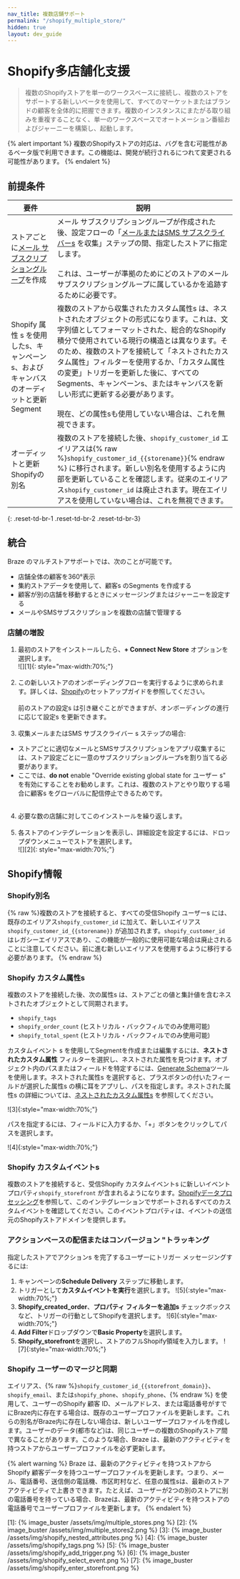 ```yaml
---
nav_title: 複数店舗サポート
permalink: "/shopify_multiple_store/"
hidden: true
layout: dev_guide
---
```


# Shopify多店舗化支援

> 複数のShopifyストアを単一のワークスペースに接続し、複数のストアをサポートする新しいベータを使用して、すべてのマーケットまたはブランドの顧客を全体的に把握できます。複数のインスタンスにまたがる取り組みを重複することなく、単一のワークスペースでオートメーション番組およびジャーニーを構築し、起動します。 

{% alert important %}
複数のShopifyストアの対応は、バグを含む可能性があるベータ版で利用できます。この機能は、開発が続行されるにつれて変更される可能性があります。
{% endalert %}

## 前提条件

| 要件 | 説明 |
| ----------- | ----------- |
| ストアごとに[メール サブスクリプショングループ]({{site.baseurl}}/user_guide/message_building_by_channel/email/managing_user_subscriptions#create-a-group)を作成 | メール サブスクリプショングループが作成された後、設定フローの「[メールまたはSMS サブスクライバーs]({{site.baseurl}}/partners/message_orchestration/channel_extensions/ecommerce/shopify/setting_up_shopify/#step-5-collect-email-or-sms-subscribers) を収集」ステップの間、指定したストアに指定します。<br><br>これは、ユーザーが準拠のためにどのストアのメールサブスクリプショングループに属しているかを追跡するために必要です。 |
| Shopify 属性 s を使用したs、キャンペーン s、およびキャンバスのオーディットと更新 Segment | 複数のストアから収集されたカスタム属性s は、ネストされたオブジェクトの形式になります。これは、文字列値としてフォーマットされた、総合的なShopify積分で使用されている現行の構造とは異なります。そのため、複数のストアを接続して「ネストされたカスタム属性」フィルターを使用するか、「カスタム属性の変更」トリガーを更新した後に、すべてのSegments、キャンペーンs、またはキャンバスを新しい形式に更新する必要があります。<br><br>現在、どの属性sも使用していない場合は、これを無視できます。 |
| オーディットと更新 Shopifyの別名 | 複数のストアを接続した後、`shopify_customer_id` エイリアスは{% raw %}`shopify_customer_id_{{storename}}`{% endraw %} に移行されます。新しい別名を使用するように内部を更新していることを確認します。従来のエイリアス`shopify_customer_id` は廃止されます。現在エイリアスを使用していない場合は、これを無視できます。 |
{: .reset-td-br-1 .reset-td-br-2 .reset-td-br-3}

## 統合
Braze のマルチストアサポートでは、次のことが可能です。
- 店舗全体の顧客を360°表示
- 集約ストアデータを使用して、顧客s のSegments を作成する 
- 顧客が別の店舗を移動するときにメッセージングまたはジャーニーを設定する
- メールやSMSサブスクリプションを複数の店舗で管理する

### 店舗の増設
1. 最初のストアをインストールしたら、**\+ Connect New Store** オプションを選択します。<br>![][1]{: style="max-width:70%;"}<br><br>
2. この新しいストアのオンボーディングフローを実行するように求められます。詳しくは、[Shopify]({{site.baseurl}}/partners/message_orchestration/channel_extensions/ecommerce/shopify/setting_up_shopify/)のセットアップガイドを参照してください。<br><br>前のストアの設定s は引き継ぐことができますが、オンボーディングの進行に応じて設定s を更新できます。<br><br>
3. 収集メールまたはSMS サブスクライバー s ステップの場合:
- ストアごとに適切なメールとSMSサブスクリプションをアプリ収集するには、ストア設定ごとに一意のサブスクリプショングループsを割り当てる必要があります。 
- ここでは、**do not** enable "Override existing global state for ユーザー s" を有効にすることをお勧めします。これは、複数のストアとやり取りする場合に顧客s をグローバルに配信停止できるためです。<br><br>
4. 必要な数の店舗に対してこのインストールを繰り返します。<br><br>
5. 各ストアのインテグレーションを表示し、詳細設定を設定するには、ドロップダウンメニューでストアを選択します。<br>![][2]{: style="max-width:70%;"}

## Shopify情報

### Shopify別名

{% raw %}複数のストアを接続すると、すべての受信Shopify ユーザーs には、既存のエイリアス`shopify_customer_id` に加えて、新しいエイリアス`shopify_customer_id_{{storename}}` が追加されます。`shopify_customer_id` はレガシーエイリアスであり、この機能が一般的に使用可能な場合は廃止されることに注意してください。前に進む新しいエイリアスを使用するように移行する必要があります。 {% endraw %}

### Shopify カスタム属性s

複数のストアを接続した後、次の属性s は、ストアごとの値と集計値を含むネストされたオブジェクトとして同期されます。
- `shopify_tags`
- `shopify_order_count` (ヒストリカル・バックフィルでのみ使用可能)
- `shopify_total_spent` (ヒストリカル・バックフィルでのみ使用可能)

カスタムイベント s を使用してSegmentを作成または編集するには、**ネストされたカスタム属性** フィルターを選択し、ネストされた属性を見つけます。オブジェクト内のパスまたはフィールドを特定するには、[Generate Schema]({{site.baseurl}}/user_guide/data_and_analytics/custom_data/custom_attributes/nested_custom_attribute_support#generate-schema)ツールを使用します。ネストされた属性s を選択すると、プラスボタンの付いたフィールドが選択した属性s の横に耳をアプリし、パスを指定します。ネストされた属性s の詳細については、[ネストされたカスタム属性s]({{site.baseurl}}/user_guide/data_and_analytics/custom_data/custom_attributes/nested_custom_attribute_support/) を参照してください。

![3]{:style="max-width:70%;"}

パスを指定するには、フィールドに入力するか、「+」ボタンをクリックしてパスを選択します。

![4]{:style="max-width:70%;"}

### Shopify カスタムイベントs

複数のストアを接続すると、受信Shopify カスタムイベントs に新しいイベントプロパティ`shopify_storefront` が含まれるようになります。[Shopifyデータプロセッシング]({{site.baseurl}}/partners/message_orchestration/channel_extensions/ecommerce/shopify/shopify_data_processing#supported-shopify-events)を参照して、このインテグレーションでサポートされるすべてのカスタムイベントを確認してください。このイベントプロパティは、イベントの送信元のShopifyストアドメインを提供します。

### アクションベースの配信またはコンバージョン "トラッキング

指定したストアでアクションs を完了するユーザーにトリガー メッセージングするには:

1. キャンペーンの**Schedule Delivery** ステップに移動します。
2. トリガーとして**カスタムイベントを実行**を選択します。
![5]{:style="max-width:70%;"}
3. **Shopify_created_order**、**プロパティ フィルターを追加s** チェックボックスなど、トリガーの行動としてShopifyを選択します。
![6]{:style="max-width:70%;"}
4. **Add Filter**ドロップダウンで**Basic Property**を選択します。
5. **Shopify_storefront**を選択し、ストアのフルShopify領域を入力します。
![7]{:style="max-width:70%;"}


### Shopify ユーザーのマージと同期

エイリアス、{% raw %}`shopify_customer_id_{{storefront_domain}}`、`shopify_email`、または`shopify_phone`、`shopify_phone`、{% endraw %} を使用して、ユーザーのShopify 顧客 ID、メールアドレス、または電話番号がすでにBraze内に存在する場合は、既存のユーザープロファイルを更新します。これらの別名がBraze内に存在しない場合は、新しいユーザープロファイルを作成します。ユーザーのデータ(都市など)は、同じユーザーの複数のShopifyストア間で異なることがあります。このような場合、Braze は、最新のアクティビティを持つストアからユーザープロファイルを必ず更新します。 

{% alert warning %}
Braze は、最新のアクティビティを持つストアからShopify 顧客データを持つユーザープロファイルを更新します。つまり、メール、電話番号、送信側の電話機、市区町村など、任意の属性sは、最新のストアアクティビティで上書きできます。たとえば、ユーザーが2つの別のストアに別の電話番号を持っている場合、Brazeは、最新のアクティビティを持つストアの電話番号でユーザープロファイルを更新します。
{% endalert %}

[1]: {% image_buster /assets/img/multiple_stores.png %}
[2]: {% image_buster /assets/img/multiple_stores2.png %}
[3]: {% image_buster /assets/img/shopify_nested_attributes.png %}
[4]: {% image_buster /assets/img/shopify_tags.png %}
[5]: {% image_buster /assets/img/shopify_add_trigger.png %}
[6]: {% image_buster /assets/img/shopify_select_event.png %}
[7]: {% image_buster /assets/img/shopify_enter_storefront.png %}
